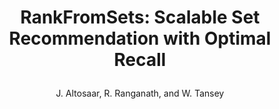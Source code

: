 ---
blurb: |
  A recommendation modeling framework applied to food recommendation and recommending arXiv papers.
title: |
  RankFromSets: Scalable Set Recommendation with Optimal Recall
venue: Stat
year: 2021
author: J. Altosaar, R. Ranganath, and W. Tansey
pdf: altosaar-2020-rankfromsets-scalable-set-recommendation-with-optimal-recall.pdf
thumb: altosaar-2020-rankfromsets-icon.svg
code: https://github.com/altosaar/rankfromsets
bibtex: |
    @article{altosaar2021rankfromsets:,
        author = {Altosaar, Jaan and Tansey, Wesley and Ranganath, Rajesh},
        journal = {Stat},
        title = {{RankFromSets}: Scalable Set Recommendation with Optimal Recall},
        year = {2021}}
---